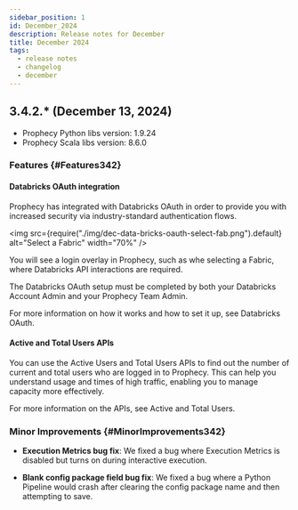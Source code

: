 ```yaml
---
sidebar_position: 1
id: December_2024
description: Release notes for December
title: December 2024
tags:
  - release notes
  - changelog
  - december
---
```


## 3.4.2.\* (December 13, 2024)

- Prophecy Python libs version: 1.9.24
- Prophecy Scala libs version: 8.6.0

### Features {#Features342}

#### Databricks OAuth integration

Prophecy has integrated with Databricks OAuth in order to provide you with increased security via industry-standard authentication flows.

<img
src={require("./img/dec-data-bricks-oauth-select-fab.png").default}
alt="Select a Fabric"
width="70%"
/>

You will see a login overlay in Prophecy, such as whe selecting a Fabric, where Databricks API interactions are required.

The Databricks OAuth setup must be completed by both your Databricks Account Admin and your Prophecy Team Admin.

For more information on how it works and how to set it up, see Databricks OAuth.

#### Active and Total Users APIs

You can use the Active Users and Total Users APIs to find out the number of current and total users who are logged in to Prophecy. This can help you understand usage and times of high traffic, enabling you to manage capacity more effectively.

For more information on the APIs, see Active and Total Users.

### Minor Improvements {#MinorImprovements342}

- **Execution Metrics bug fix**: We fixed a bug where Execution Metrics is disabled but turns on during interactive execution.

- **Blank config package field bug fix**: We fixed a bug where a Python Pipeline would crash after clearing the config package name and then attempting to save.
